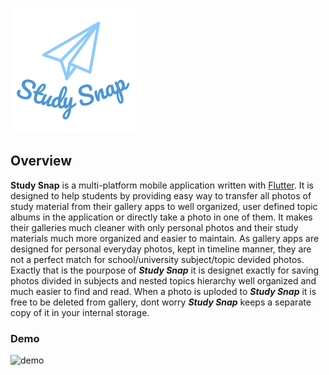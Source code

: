 ![Logo](icons/icon-ios.png)
## Overview

**Study Snap** is a multi-platform mobile application written with [Flutter](https://github.com/flutter).
It is designed to help students by providing easy way to transfer all photos of study material
from their gallery apps to well organized, user defined topic albums in the application
or directly take a photo in one of them. It makes their galleries much cleaner with only personal photos and their
study materials much more organized and easier to maintain. As gallery apps are designed for personal
everyday photos, kept in timeline manner, they are not a perfect match for school/university
subject/topic devided photos. Exactly that is the pourpose of ***Study Snap*** it is designet exactly for saving photos
divided in subjects and nested topics hierarchy well organized and much easier to find and read. When a photo is uploded
to ***Study Snap*** it is free to be deleted from gallery, dont worry ***Study Snap*** keeps a separate copy of it in your
internal storage.

### Demo

![demo](demo/study_snap_demo.gif)

